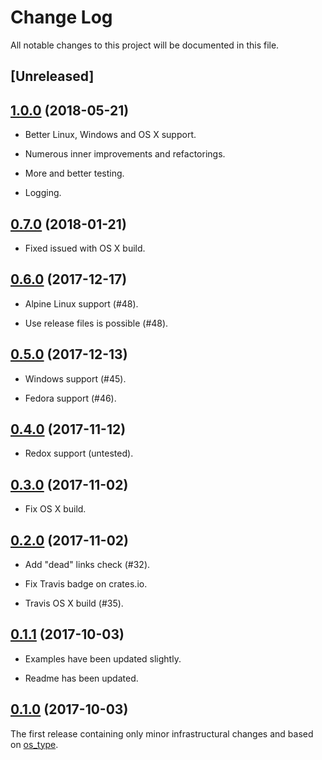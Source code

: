 # Change Log

All notable changes to this project will be documented in this file.

## [Unreleased]

## [1.0.0](https://github.com/darkeld3r/os_info/tree/v0.6.0) (2018-05-21)

- Better Linux, Windows and OS X support.

- Numerous inner improvements and refactorings.

- More and better testing.

- Logging.

## [0.7.0](https://github.com/darkeld3r/os_info/tree/v0.6.0) (2018-01-21)

- Fixed issued with OS X build.

## [0.6.0](https://github.com/darkeld3r/os_info/tree/v0.6.0) (2017-12-17)

- Alpine Linux support (#48).

- Use release files is possible (#48).

## [0.5.0](https://github.com/darkeld3r/os_info/tree/v0.5.0) (2017-12-13)

- Windows support (#45).

- Fedora support (#46).

## [0.4.0](https://github.com/darkeld3r/os_info/tree/v0.4.0) (2017-11-12)

- Redox support (untested).

## [0.3.0](https://github.com/darkeld3r/os_info/tree/v0.3.0) (2017-11-02)

- Fix OS X build.

## [0.2.0](https://github.com/darkeld3r/os_info/tree/v0.2.0) (2017-11-02)

- Add "dead" links check (#32).

- Fix Travis badge on crates.io.

- Travis OS X build (#35).

## [0.1.1](https://github.com/darkeld3r/os_info/tree/v0.1.1) (2017-10-03)

- Examples have been updated slightly.

- Readme has been updated.

## [0.1.0](https://github.com/darkeld3r/os_info/tree/v0.1.0) (2017-10-03)

The first release containing only minor infrastructural changes and based on [os_type](https://github.com/schultyy/os_type).
